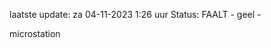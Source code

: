 laatste update: 
za 04-11-2023  1:26   uur 
Status: FAALT - geel - 
<div class="service R">microstation</div>